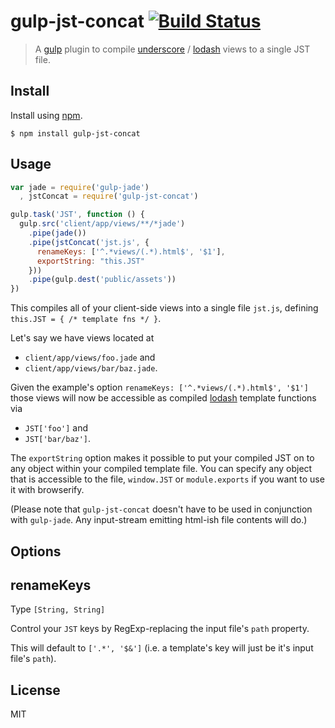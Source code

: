 # gulp-jst-concat [![Build Status](https://travis-ci.org/tambourinecoder/gulp-jst-concat.png?branch=master)](https://travis-ci.org/tambourinecoder/gulp-jst-concat)
> A [gulp](http://gulpjs.com/) plugin to compile
[underscore](http://underscorejs.org/#template) / [lodash](http://lodash.com/docs#template)
views to a single JST file.


## Install
Install using [npm](https://npmjs.org/package/gulp-jst-concat).

    $ npm install gulp-jst-concat


## Usage
```javascript
var jade = require('gulp-jade')
  , jstConcat = require('gulp-jst-concat')

gulp.task('JST', function () {
  gulp.src('client/app/views/**/*jade')
    .pipe(jade())
    .pipe(jstConcat('jst.js', {
      renameKeys: ['^.*views/(.*).html$', '$1'],
      exportString: "this.JST"
    }))
    .pipe(gulp.dest('public/assets'))
})
```
This compiles all of your client-side views into a single file `jst.js`,
defining `this.JST = { /* template fns */ }`.

Let's say we have views located at
- `client/app/views/foo.jade` and
- `client/app/views/bar/baz.jade`.

Given the example's option `renameKeys: ['^.*views/(.*).html$', '$1']` those views
will now be accessible as compiled [lodash](http://lodash.com/docs#template) template functions via
- `JST['foo']` and
- `JST['bar/baz']`.

The `exportString` option makes it possible to put your compiled JST on to any object within your compiled template file. You can specify any object that is accessible to the file, `window.JST` or `module.exports` if you want to use it with browserify.

(Please note that `gulp-jst-concat` doesn't have to be used in conjunction with `gulp-jade`. Any input-stream emitting html-ish file contents will do.)


## Options

renameKeys
----------
Type `[String, String]`

Control your `JST` keys by RegExp-replacing the input file's `path` property.

This will default to `['.*', '$&']` (i.e. a template's key will just be it's input file's `path`).


## License
MIT

